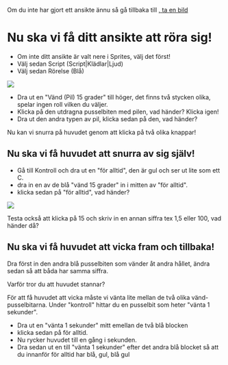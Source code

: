 Om du inte har gjort ett ansikte ännu så gå tillbaka till [, ta en bild](animerad_hälsning.md)

Nu ska vi få ditt ansikte att röra sig!
=======================================

 * Om inte ditt ansikte är valt nere i Sprites, välj det först!
 * Välj sedan Script (Script|Klädlar|Ljud)
 * Välj sedan Rörelse (Blå)
 
![](https://raw.githubusercontent.com/dntoll/scratch_coderdojo/master/bilder/v%C3%A4nd_ansikte.png)

 * Dra ut en "Vänd (Pil) 15 grader" till höger, det finns två stycken olika, spelar ingen roll vilken du väljer.
 * Klicka på den utdragna pusselbiten med pilen, vad händer? Klicka igen!
 * Dra ut den andra typen av pil, klicka sedan på den, vad händer?
 
Nu kan vi snurra på huvudet genom att klicka på två olika knappar!

Nu ska vi få huvudet att snurra av sig själv!
---------------------------------------------
  
* Gå till Kontroll och dra ut en "för alltid", den är gul och ser ut lite som ett C.
* dra in en av de blå "vänd 15 grader" in i mitten av "för alltid".
* klicka sedan på "för alltid", vad händer?

![](https://github.com/dntoll/scratch_coderdojo/blob/master/bilder/f%C3%B6r_alltid.png)

Testa också att klicka på 15 och skriv in en annan siffra tex 1,5 eller 100, vad händer då?

Nu ska vi få huvudet att vicka fram och tillbaka!
-------------------------------------------------

Dra först in den andra blå pusselbiten som vänder åt andra hållet, ändra sedan så att båda har samma siffra.

Varför tror du att huvudet stannar?

För att få huvudet att vicka måste vi vänta lite mellan de två olika vänd-pusselbitarna. Under "kontroll" hittar du en pusselbit som heter "vänta 1 sekunder".

 * Dra ut en "vänta 1 sekunder" mitt emellan de två blå blocken
 * klicka sedan på för alltid.
 * Nu rycker huvudet till en gång i sekunden.
 * Dra sedan ut en till "vänta 1 sekunder" efter det andra blå blocket så att du innanför för alltid har blå, gul, blå gul

